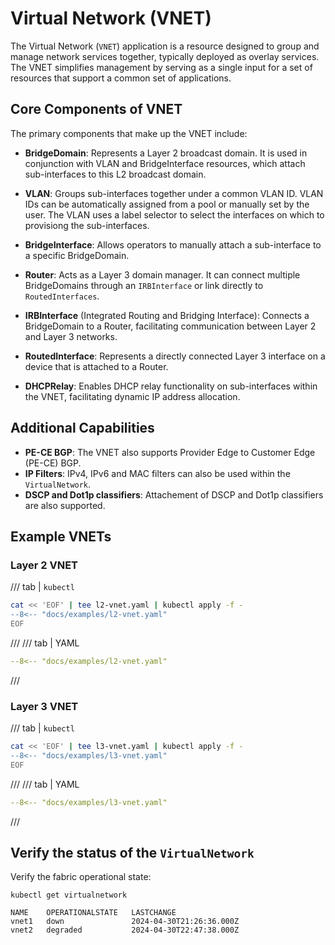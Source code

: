 # Virtual Network (VNET)

The Virtual Network (`VNET`) application is a resource designed to group and manage network services together, typically deployed as overlay services. The VNET simplifies management by serving as a single input for a set of resources that support a common set of applications.

## Core Components of VNET

The primary components that make up the VNET include:

- **BridgeDomain**: Represents a Layer 2 broadcast domain. It is used in conjunction with VLAN and BridgeInterface resources, which attach sub-interfaces to this L2 broadcast domain.

- **VLAN**: Groups sub-interfaces together under a common VLAN ID. VLAN IDs can be automatically assigned from a pool or manually set by the user.  The VLAN uses a label selector to select the interfaces on which to provisiong the sub-interfaces.

- **BridgeInterface**: Allows operators to manually attach a sub-interface to a specific BridgeDomain.

- **Router**: Acts as a Layer 3 domain manager. It can connect multiple BridgeDomains through an `IRBInterface` or link directly to `RoutedInterfaces`.

- **IRBInterface** (Integrated Routing and Bridging Interface): Connects a BridgeDomain to a Router, facilitating communication between Layer 2 and Layer 3 networks.

- **RoutedInterface**: Represents a directly connected Layer 3 interface on a device that is attached to a Router.

- **DHCPRelay**: Enables DHCP relay functionality on sub-interfaces within the VNET, facilitating dynamic IP address allocation.

## Additional Capabilities

- **PE-CE BGP**: The VNET also supports Provider Edge to Customer Edge (PE-CE) BGP.
- **IP Filters**: IPv4, IPv6 and MAC filters can also be used within the `VirtualNetwork`.
- **DSCP and Dot1p classifiers**: Attachement of DSCP and Dot1p classifiers are also supported.

## Example VNETs

### Layer 2 VNET


/// tab | `kubectl`

```bash
cat << 'EOF' | tee l2-vnet.yaml | kubectl apply -f -
--8<-- "docs/examples/l2-vnet.yaml"
EOF
```

///
/// tab | YAML

```yaml
--8<-- "docs/examples/l2-vnet.yaml"
```

///


### Layer 3 VNET

/// tab | `kubectl`

```bash
cat << 'EOF' | tee l3-vnet.yaml | kubectl apply -f -
--8<-- "docs/examples/l3-vnet.yaml"
EOF
```

///
/// tab | YAML

```yaml
--8<-- "docs/examples/l3-vnet.yaml"
```

///


## Verify the status of the `VirtualNetwork`

Verify the fabric operational state:
```shell
kubectl get virtualnetwork

NAME    OPERATIONALSTATE   LASTCHANGE
vnet1   down               2024-04-30T21:26:36.000Z
vnet2   degraded           2024-04-30T22:47:38.000Z
```
